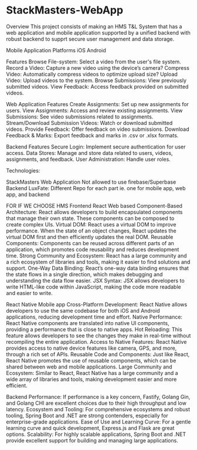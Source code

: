 # StackMasters-WebApp

Overview
This project consists of making an HMS T&L System that has a web application and mobile application supported by a unified backend with robust backend to supprt secure user management and data storage.

Mobile Application
Platforms
iOS
Android

Features
Browse File-system: Select a video from the user's file system.
Record a Video: Capture a new video using the device’s camera?
Compress Video: Automatically compress videos to optimize upload size?
Upload Video: Upload videos to the system.
Browse Submissions: View previously submitted videos.
View Feedback: Access feedback provided on submitted videos.

Web Application
Features
Create Assignments: Set up new assignments for users.
View Assignments: Access and review existing assignments.
View Submissions: See video submissions related to assignments.
Stream/Download Submission Videos: Watch or download submitted videos.
Provide Feedback: Offer feedback on video submissions.
Download Feedback & Marks: Export feedback and marks in .csv or .xlsx formats.

Backend
Features
Secure Login: Implement secure authentication for user access.
Data Stores: Manage and store data related to users, videos, assignments, and feedback.
User Administration: Handle user roles.

Technologies:

StackMasters Web Application
Not allowed to use firebase/Superbase Backend
LuxFate:
Different Repo for each part ie. one for mobile app, web app, and backend

FOR IF WE CHOOSE HMS
Frontend
React Web based
Component-Based Architecture: React allows developers to build encapsulated components that manage their own state. These components can be composed to create complex UIs.
Virtual DOM: React uses a virtual DOM to improve performance. When the state of an object changes, React updates the virtual DOM first and then efficiently updates the real DOM.
Reusable Components: Components can be reused across different parts of an application, which promotes code reusability and reduces development time.
Strong Community and Ecosystem: React has a large community and a rich ecosystem of libraries and tools, making it easier to find solutions and support.
One-Way Data Binding: React’s one-way data binding ensures that the state flows in a single direction, which makes debugging and understanding the data flow easier.
JSX Syntax: JSX allows developers to write HTML-like code within JavaScript, making the code more readable and easier to write.

React Native Mobile app
Cross-Platform Development: React Native allows developers to use the same codebase for both iOS and Android applications, reducing development time and effort.
Native Performance: React Native components are translated into native UI components, providing a performance that is close to native apps.
Hot Reloading: This feature allows developers to see the changes they make in real-time without recompiling the entire application.
Access to Native Features: React Native provides access to native device features like camera, GPS, and more, through a rich set of APIs.
Reusable Code and Components: Just like React, React Native promotes the use of reusable components, which can be shared between web and mobile applications.
Large Community and Ecosystem: Similar to React, React Native has a large community and a wide array of libraries and tools, making development easier and more efficient.

Backend
Performance: If performance is a key concern, Fastify, Golang Gin, and Golang CHI are excellent choices due to their high throughput and low latency.
Ecosystem and Tooling: For comprehensive ecosystems and robust tooling, Spring Boot and .NET are strong contenders, especially for enterprise-grade applications.
Ease of Use and Learning Curve: For a gentle learning curve and quick development, Express.js and Flask are great options.
Scalability: For highly scalable applications, Spring Boot and .NET provide excellent support for building and managing large applications.
